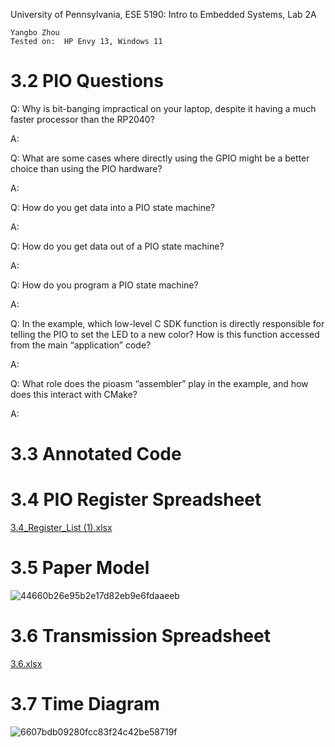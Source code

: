 University of Pennsylvania, ESE 5190: Intro to Embedded Systems, Lab 2A

    Yangbo Zhou
    Tested on:  HP Envy 13, Windows 11

# 3.2 PIO Questions

Q: Why is bit-banging impractical on your laptop, despite it having a 
much faster processor than the RP2040?  

A:

Q: What are some cases where directly using the GPIO might be a 
better choice than using the PIO hardware?

A:

Q: How do you get data into a PIO state machine? 

A:

Q: How do you get data out of a PIO state machine? 

A:

Q: How do you program a PIO state machine? 

A:

Q: In the example, which low-level C SDK function is directly 
responsible for telling the PIO to set the LED to a new color? How 
is this function accessed from the main “application” code? 

A:

Q: What role does the pioasm “assembler” play in the example, and 
how does this interact with CMake? 

A:


# 3.3 Annotated Code



# 3.4 PIO Register Spreadsheet

[3.4_Register_List (1).xlsx](https://github.com/yangbozh/ese5190-2022-lab2-into-the-void-star/files/9809592/3.4_Register_List.1.xlsx)


# 3.5 Paper Model

![44660b26e95b2e17d82eb9e6fdaaeeb](https://user-images.githubusercontent.com/90922933/196410738-db473f5e-08ed-467b-92c5-5916fb40a288.jpg)

# 3.6 Transmission Spreadsheet

[3.6.xlsx](https://github.com/yangbozh/ese5190-2022-lab2-into-the-void-star/files/9809572/3.6.xlsx)

# 3.7 Time Diagram

![6607bdb09280fcc83f24c42be58719f](https://user-images.githubusercontent.com/90922933/196410797-2b88e8aa-5ce0-40b2-9421-4cb24d428b67.jpg)

